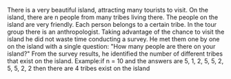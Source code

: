 There is a very beautiful island, attracting many tourists to visit.
On the island, there are n people from many tribes living there.
The people on the island are very friendly. Each person belongs to a certain tribe. In the tour group there is an anthropologist. 
Taking advantage of the chance to visit the island he did not waste time conducting a survey. 
He met them one by one on the island with a single question: "How many people are there on your island?" 
From the survey results, he identified the number of different tribes that exist on the island.
Example:if n = 10 and the answers are 5, 1, 2, 5, 5, 2, 5, 5, 2, 2 then there are 4 tribes exist on the island
